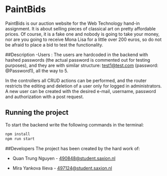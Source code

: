 # PaintBids
PaintBids is our auction website for the Web Technology hand-in assignment. It is about selling pieces of classical art on pretty affordable prices.
Of course, it is a fake one and nobody is going to take your money, nor are you going to receive Mona Lisa for a little over 200 euros, so do not be afraid to place a bid to test the functionality.

##Description
-Users :
The users are hardcoded in the backend with hashed passwords (the actual password is commented out for testing purposes), and they are with similar structure: test1@test.com (password: @Password1), 
all the way to 5.

In the controllers all CRUD actions can be performed, and the router restricts the editing and deletion of a user only for logged in administrators.
A new user can be created with the desired e-mail, username, password and authorization with a post request.



## Running the project

To start the backend write the following commands in the terminal:
```bash
npm install
npm run start
```

##Developers
The project has been created by the hard work of:

- Quan Trung Nguyen - 490848@student.saxion.nl

- Mira Yankova Ilieva - 497124@student.saxion.nl
